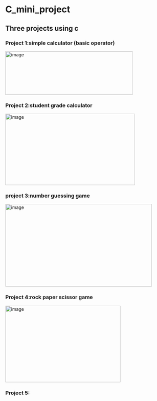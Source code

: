 # C_mini_project

## Three projects using c

### Project 1:simple calculator (basic operator)
<img width="398" height="136" alt="image" src="https://github.com/user-attachments/assets/b1749b17-0a38-4980-a2a7-61ca8e08af0d" />

### Project 2:student grade calculator
<img width="405" height="223" alt="image" src="https://github.com/user-attachments/assets/6ba18351-36f4-4fa5-9b71-8b7ac543ab18" />

### project 3:number guessing game
<img width="458" height="258" alt="image" src="https://github.com/user-attachments/assets/0efd882e-854b-464e-a7cf-ef49c3e8af41" />

### Project 4:rock paper scissor game
<img width="360" height="239" alt="image" src="https://github.com/user-attachments/assets/55b936c2-9900-41d0-b18b-241eb0f199d9" />

### Project 5:
